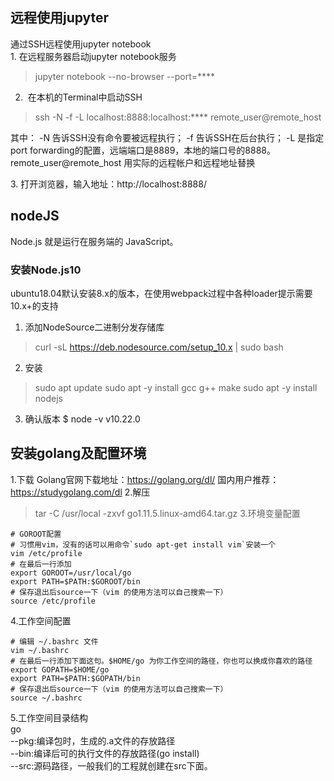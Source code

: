 ## 远程使用jupyter 
通过SSH远程使用jupyter notebook   
1.&nbsp;在远程服务器启动jupyter notebook服务

> jupyter notebook --no-browser --port=****  

2. &nbsp;在本机的Terminal中启动SSH

> ssh -N -f -L localhost:8888:localhost:**** remote_user@remote_host  

其中： -N 告诉SSH没有命令要被远程执行； -f 告诉SSH在后台执行； -L 是指定port forwarding的配置，远端端口是8889，本地的端口号的8888。remote_user@remote_host 用实际的远程帐户和远程地址替换  

3.&nbsp;打开浏览器，输入地址：http://localhost:8888/ 

## nodeJS

Node.js 就是运行在服务端的 JavaScript。

### 安装Node.js10

ubuntu18.04默认安装8.x的版本，在使用webpack过程中各种loader提示需要10.x+的支持

1. 添加NodeSource二进制分发存储库
> curl -sL https://deb.nodesource.com/setup_10.x | sudo bash

2. 安装
> sudo apt update
> sudo apt -y install gcc g++ make
> sudo apt -y install nodejs

3. 确认版本
$ node -v
v10.22.0

## 安装golang及配置环境
1.下载
Golang官网下载地址：https://golang.org/dl/
国内用户推荐：https://studygolang.com/dl
2.解压
> tar -C /usr/local -zxvf  go1.11.5.linux-amd64.tar.gz
3.环境变量配置
```
# GOROOT配置
# 习惯用vim，没有的话可以用命令`sudo apt-get install vim`安装一个
vim /etc/profile
# 在最后一行添加
export GOROOT=/usr/local/go
export PATH=$PATH:$GOROOT/bin
# 保存退出后source一下（vim 的使用方法可以自己搜索一下）
source /etc/profile
```
4.工作空间配置
```
# 编辑 ~/.bashrc 文件
vim ~/.bashrc
# 在最后一行添加下面这句。$HOME/go 为你工作空间的路径，你也可以换成你喜欢的路径
export GOPATH=$HOME/go
export PATH=$PATH:$GOPATH/bin
# 保存退出后source一下（vim 的使用方法可以自己搜索一下）
source ~/.bashrc
```
5.工作空间目录结构    
go  
--pkg:编译包时，生成的.a文件的存放路径  
--bin:编译后可的执行文件的存放路径(go install)  
--src:源码路径，一般我们的工程就创建在src下面。  

